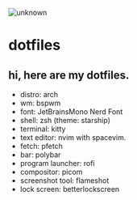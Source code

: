 ![unknown](https://user-images.githubusercontent.com/56086445/197809533-8c0d9438-d3ef-4f1e-a787-2a4d6faca73e.png)

# dotfiles
## hi, here are my dotfiles.
- distro:           arch
- wm:               bspwm
- font:             JetBrainsMono Nerd Font
- shell:            zsh (theme: starship)
- terminal:         kitty
- text editor:      nvim with spacevim.
- fetch:            pfetch
- bar:              polybar
- program launcher: rofi
- compositor:       picom
- screenshot tool:  flameshot
- lock screen:      betterlockscreen
